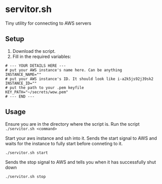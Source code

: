 # servitor.sh

Tiny utility for connecting to AWS servers

## Setup

1. Download the script.
2. Fill in the required variables:
```
# --- YOUR DETAILS HERE ---
# put your AWS instance's name here. Can be anything 
INSTANCE_NAME=""
# put your AWS instance's ID. It should look like i-a2k5js92j39sk2
INSTANCE_ID=""
# put the path to your .pem keyfile
KEY_PATH="~/secrets/wow.pem"
# --- END ---
```

## Usage

Ensure you are in the directory where the script is. Run the script `./servitor.sh <command>`

Start your aws instance and ssh into it.
Sends the start signal to AWS and waits for the instance to fully start before conneting to it.
```
./servitor.sh start
```

Sends the stop signal to AWS and tells you when it has successfully shut down
```
./servitor.sh stop
```